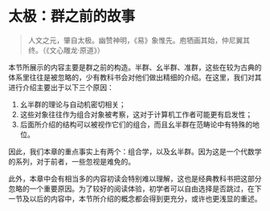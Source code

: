 # 太极：群之前的故事

> 人文之元，肇自太极。幽赞神明，《易》象惟先。庖牺画其始，仲尼翼其终。（《文心雕龙·原道》）

本节所展示的内容主要是群之前的构造。半群、幺半群、准群，这些在较为古典的体系里往往是被忽略的，少有教科书会对他们做出精细的介绍。在这里，我们对其进行介绍主要出于以下三个原因：

1. 幺半群的理论与自动机密切相关；
2. 这些对象往往作为组合对象被考察，这对于计算机工作者可能更有启发性；
3. 后面所介绍的结构可以被视作它们的组合，而且幺半群在范畴论中有特殊的地位。

因此，我们本章的重点事实上有两个：组合学，以及幺半群。因为这是一个代数学的系列，对于前者，一些忽视是难免的。

此外，本章中会有相当多的内容初读会特别难以理解，这也是经典教科书把这部分忽略的一个重要原因。为了较好的阅读体验，初学者可以自由选择是否跳过，在下一节及以后的内容中，本节所介绍的概念都会得到更充分，或许也更浅显的重述。
